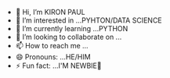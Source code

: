 - 👋 Hi, I’m KIRON PAUL
- 👀 I’m interested in ...PYHTON/DATA SCIENCE
- 🌱 I’m currently learning ...PYTHON
- 💞️ I’m looking to collaborate on ...
- 📫 How to reach me ...
- 😄 Pronouns: ...HE/HIM
- ⚡ Fun fact: ...I'M NEWBIE🥲

<!---
Yveltal911/Yveltal911 is a ✨ special ✨ repository because its `README.md` (this file) appears on your GitHub profile.
You can click the Preview link to take a look at your changes.
--->
